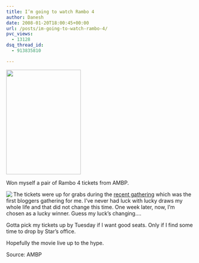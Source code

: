 ```yaml
---
title: I’m going to watch Rambo 4
author: Danesh
date: 2008-01-20T18:00:45+00:00
url: /posts/im-going-to-watch-rambo-4/
pvc_views:
  - 13128
dsq_thread_id:
  - 913835810

---
```

<img loading="lazy" src="http://www.allmalaysia.info/ambp/images/archives/editor/2008/1/9/m_fredericks7311_1.jpg" height="280" width="200" />

Won myself a pair of Rambo 4 tickets from AMBP.

<img src="http://img444.imageshack.us/img444/6683/ambpbutton6or2.png" align="left" /> The tickets were up for grabs during the [recent gathering][1] which was the first bloggers gathering for me. I&#8217;ve never had luck with lucky draws my whole life and that did not change this time. One week later, now, I&#8217;m chosen as a lucky winner. Guess my luck&#8217;s changing&#8230;.

Gotta pick my tickets up by Tuesday if I want good seats. Only if I find some time to drop by Star&#8217;s office.

Hopefully the movie live up to the hype.

Source: AMBP

 [1]: /posts/ambp-coffee-therapy-for-bloggers/